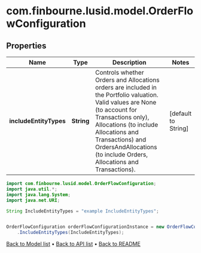 # com.finbourne.lusid.model.OrderFlowConfiguration

## Properties

Name | Type | Description | Notes
------------ | ------------- | ------------- | -------------
**includeEntityTypes** | **String** | Controls whether Orders and Allocations orders are included in the Portfolio valuation. Valid values are  None (to account for Transactions only), Allocations (to include Allocations and Transactions) and  OrdersAndAllocations (to include Orders, Allocations and Transactions). | [default to String]

```java
import com.finbourne.lusid.model.OrderFlowConfiguration;
import java.util.*;
import java.lang.System;
import java.net.URI;

String IncludeEntityTypes = "example IncludeEntityTypes";


OrderFlowConfiguration orderFlowConfigurationInstance = new OrderFlowConfiguration()
    .IncludeEntityTypes(IncludeEntityTypes);
```


[Back to Model list](../README.md#documentation-for-models) &#8226; [Back to API list](../README.md#documentation-for-api-endpoints) &#8226; [Back to README](../README.md)
